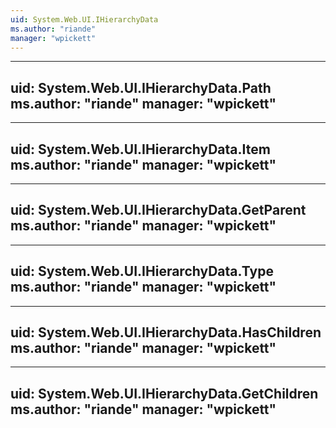 ```yaml
---
uid: System.Web.UI.IHierarchyData
ms.author: "riande"
manager: "wpickett"
---
```


---
uid: System.Web.UI.IHierarchyData.Path
ms.author: "riande"
manager: "wpickett"
---

---
uid: System.Web.UI.IHierarchyData.Item
ms.author: "riande"
manager: "wpickett"
---

---
uid: System.Web.UI.IHierarchyData.GetParent
ms.author: "riande"
manager: "wpickett"
---

---
uid: System.Web.UI.IHierarchyData.Type
ms.author: "riande"
manager: "wpickett"
---

---
uid: System.Web.UI.IHierarchyData.HasChildren
ms.author: "riande"
manager: "wpickett"
---

---
uid: System.Web.UI.IHierarchyData.GetChildren
ms.author: "riande"
manager: "wpickett"
---
